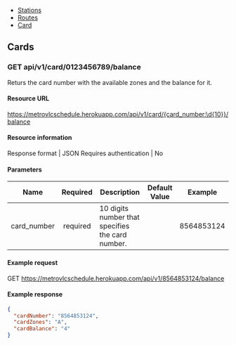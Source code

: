<div class="doc-menu">
    <ul>
        <li><a href="stations">Stations</a></li>
        <li><a href="routes">Routes</a></li>
        <li><a href="card">Card</a></li>
    </ul>
</div>

## Cards

<span id="balance"></span>

### GET api/v1/card/0123456789/balance
Returs the card number with the available zones and the balance for it.

#### Resource URL

https://metrovlcschedule.herokuapp.com/api/v1/card/{card_number:\d{10}}/balance

#### Resource information

Response format | JSON
Requires authentication | No

#### Parameters

|Name|Required|Description|Default Value|Example|
|:---:|:------:|-----------|-------------|:-----:|
|card_number|required|10 digits number that specifies the card number.| |8564853124|


#### Example request

GET https://metrovlcschedule.herokuapp.com/api/v1/8564853124/balance

#### Example response

```json
{
  "cardNumber": "8564853124",
  "cardZones": "A",
  "cardBalance": "4"
}
```